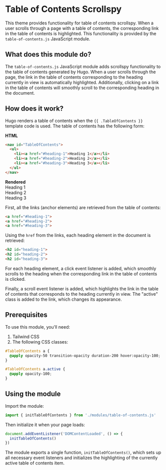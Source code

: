 # Table of Contents Scrollspy

This theme provides functionality for table of contents scrollspy. When a user
scrolls through a page with a table of contents, the corresponding link in the
table of contents is highlighted. This functionality is provided by the
`table-of-contents.js` JavaScript module.

## What does this module do?

The `table-of-contents.js` JavaScript module adds scrollspy functionality to
the table of contents generated by Hugo. When a user scrolls through the page,
the link in the table of contents corresponding to the heading currently in
view is automatically highlighted. Additionally, clicking on a link in the
table of contents will smoothly scroll to the corresponding heading in the
document.

## How does it work?

Hugo renders a table of contents when the `{{ .TableOfContents }}` template
code is used. The table of contents has the following form:

**HTML**

```html
<nav id="TableOfContents">
  <ul>
    <li><a href="#heading-1">Heading 1</a></li>
    <li><a href="#heading-2">Heading 2</a></li>
    <li><a href="#heading-3">Heading 3</a></li>
  </ul>
</nav>
```

**Rendered**  
Heading 1  
Heading 2  
Heading 3

First, all the links (anchor elements) are retrieved from the table of
contents:

```html
<a href="#heading-1">
<a href="#heading-2">
<a href="#heading-3">
```

Using the `href` from the links, each heading element in the document is
retrieved:

```html
<h2 id="heading-1">
<h2 id="heading-2">
<h2 id="heading-3">
```

For each heading element, a click event listener is added, which smoothly
scrolls to the heading when the corresponding link in the table of contents is
clicked.

Finally, a scroll event listener is added, which highlights the link in the
table of contents that corresponds to the heading currently in view. The
"active" class is added to the link, which changes its appearance.

## Prerequisites

To use this module, you'll need:

1. Tailwind CSS
2. The following CSS classes:

```css
#TableOfContents a {
  @apply opacity-50 transition-opacity duration-200 hover:opacity-100;
}

#TableOfContents a.active {
  @apply opacity-100;
}
```

## Using the module

Import the module:

```javascript
import { initTableOfContents } from './modules/table-of-contents.js'
```

Then initialize it when your page loads:

```javascript
document.addEventListener('DOMContentLoaded', () => {
  initTableOfContents()
})
```

The module exports a single function, `initTableOfContents()`, which sets up
all necessary event listeners and initializes the highlighting of the currently
active table of contents item.
